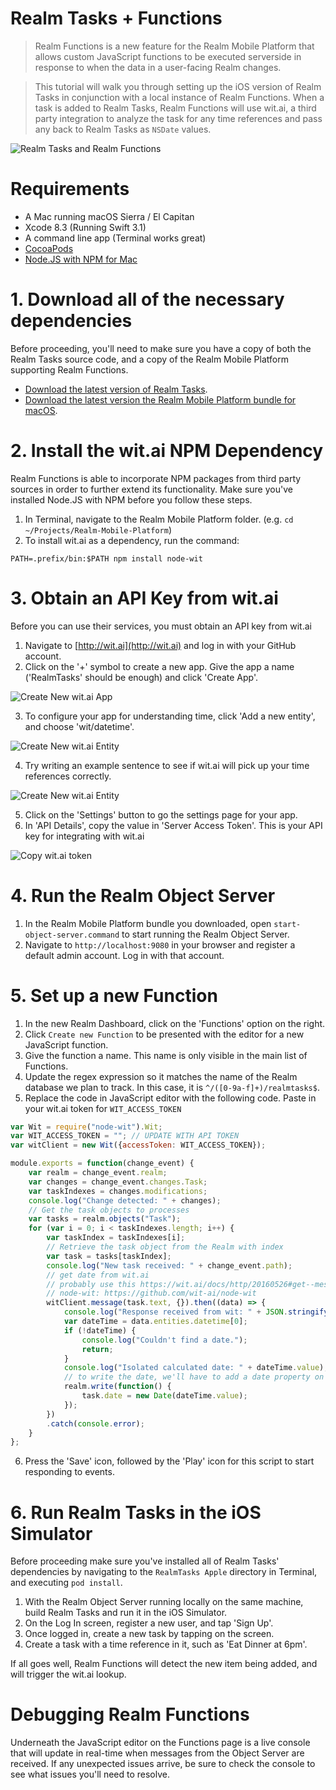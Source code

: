 # Realm Tasks + Functions

> Realm Functions is a new feature for the Realm Mobile Platform that allows custom JavaScript functions to be executed
serverside in response to when the data in a user-facing Realm changes.

> This tutorial will walk you through setting up the iOS version of Realm Tasks in conjunction with a local instance of Realm Functions. When a task is added to Realm Tasks, Realm Functions will use wit.ai, a third party integration to analyze the task for any time references and pass any back to Realm Tasks as `NSDate` values.

![Realm Tasks and Realm Functions](screenshot.jpg)

# Requirements
* A Mac running macOS Sierra / El Capitan
* Xcode 8.3 (Running Swift 3.1)
* A command line app (Terminal works great)
* [CocoaPods](http://cocoapods.org)
* [Node.JS with NPM for Mac](https://nodejs.org/en/download/)

# 1. Download all of the necessary dependencies

Before proceeding, you'll need to make sure you have a copy of both the Realm Tasks source code, and a copy of the Realm Mobile Platform supporting Realm Functions.

* [Download the latest version of Realm Tasks](https://github.com/realm-demos/realm-tasks/archive/to/functions-tutorial.zip).
* [Download the latest version the Realm Mobile Platform bundle for macOS](https://realm.io/docs/get-started/installation/mac/).

# 2. Install the wit.ai NPM Dependency

Realm Functions is able to incorporate NPM packages from third party sources in order to further extend its functionality. Make sure you've installed Node.JS with NPM before you follow these steps.

1. In Terminal, navigate to the Realm Mobile Platform folder. (e.g. `cd ~/Projects/Realm-Mobile-Platform`)
2. To install wit.ai as a dependency, run the command:
```
PATH=.prefix/bin:$PATH npm install node-wit
```

# 3. Obtain an API Key from wit.ai
Before you can use their services, you must obtain an API key from wit.ai

1. Navigate to [http://wit.ai](http://wit.ai) and log in with your GitHub account.
2. Click on the '+' symbol to create a new app. Give the app a name ('RealmTasks' should be enough) and click 'Create App'.

![Create New wit.ai App](media/CreateNewWitApp.jpg)

3. To configure your app for understanding time, click 'Add a new entity', and choose 'wit/datetime'.

![Create New wit.ai Entity](media/SetUpWitDateTime.jpg)

4. Try writing an example sentence to see if wit.ai will pick up your time references correctly.

![Create New wit.ai Entity](media/TestWitTime.jpg)

5. Click on the 'Settings' button to go the settings page for your app.
6. In 'API Details', copy the value in 'Server Access Token'. This is your API key for integrating with wit.ai

![Copy wit.ai token](media/CopyWitToken.jpg)

# 4. Run the Realm Object Server
1. In the Realm Mobile Platform bundle you downloaded, open `start-object-server.command` to start running the Realm Object Server.
2. Navigate to `http://localhost:9080` in your browser and register a default admin account.  Log in with that account.

# 5. Set up a new Function
1. In the new Realm Dashboard, click on the 'Functions' option on the right.
2. Click `Create new Function` to be presented with the editor for a new JavaScript function.
3. Give the function a name. This name is only visible in the main list of Functions.
4. Update the regex expression so it matches the name of the Realm database we plan to track. In this case, it is `^/([0-9a-f]+)/realmtasks$`.
5. Replace the code in JavaScript editor with the following code. Paste in your wit.ai token for `WIT_ACCESS_TOKEN`

```js
var Wit = require("node-wit").Wit;
var WIT_ACCESS_TOKEN = ""; // UPDATE WITH API TOKEN
var witClient = new Wit({accessToken: WIT_ACCESS_TOKEN});

module.exports = function(change_event) {
    var realm = change_event.realm;
    var changes = change_event.changes.Task;
    var taskIndexes = changes.modifications;
    console.log("Change detected: " + changes);
    // Get the task objects to processes
    var tasks = realm.objects("Task");
    for (var i = 0; i < taskIndexes.length; i++) {
        var taskIndex = taskIndexes[i];
        // Retrieve the task object from the Realm with index
        var task = tasks[taskIndex];
        console.log("New task received: " + change_event.path);
        // get date from wit.ai
        // probably use this https://wit.ai/docs/http/20160526#get--message-link
        // node-wit: https://github.com/wit-ai/node-wit
        witClient.message(task.text, {}).then((data) => {
            console.log("Response received from wit: " + JSON.stringify(data));
            var dateTime = data.entities.datetime[0];
            if (!dateTime) {
                console.log("Couldn't find a date.");
                return;
            }
            console.log("Isolated calculated date: " + dateTime.value);
            // to write the date, we'll have to add a date property on the client and migrate it
            realm.write(function() {
                task.date = new Date(dateTime.value);
            });
        })
        .catch(console.error);
    }
};
```

6. Press the 'Save' icon, followed by the 'Play' icon for this script to start responding to events.

# 6. Run Realm Tasks in the iOS Simulator

Before proceeding make sure you've installed all of Realm Tasks' dependencies by navigating to the `RealmTasks Apple` directory in Terminal, and executing `pod install`.

1. With the Realm Object Server running locally on the same machine, build Realm Tasks and run it in the iOS Simulator.
2. On the Log In screen, register a new user, and tap 'Sign Up'.
3. Once logged in, create a new task by tapping on the screen.
4. Create a task with a time reference in it, such as 'Eat Dinner at 6pm'.

If all goes well, Realm Functions will detect the new item being added, and will trigger the wit.ai lookup. 

# Debugging Realm Functions

Underneath the JavaScript editor on the Functions page is a live console that will update in real-time when messages from the Object Server are received. If any unexpected issues arrive, be sure to check the console to see what issues you'll need to resolve.
